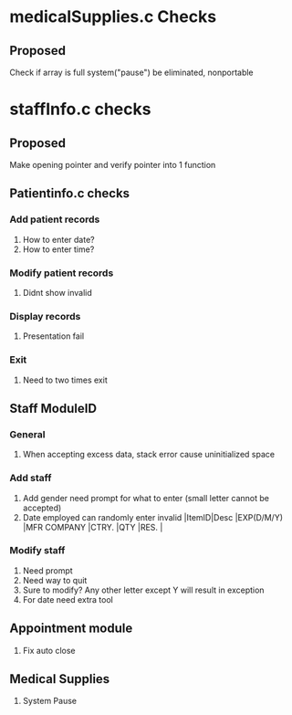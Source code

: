 # medicalSupplies.c Checks

## Proposed

Check if array is full
system("pause") be eliminated, nonportable

# staffInfo.c checks

## Proposed

Make opening pointer and verify pointer into 1 function

## Patientinfo.c checks

### Add patient records
1. How to enter date?
2. How to enter time?

### Modify patient records
1. Didnt show invalid

### Display records
1. Presentation fail

### Exit
1. Need to two times exit

## Staff ModuleID
### General
1. When accepting excess data, stack error cause uninitialized space
### Add staff
1. Add gender need prompt for what to enter (small letter cannot be accepted)
2. Date employed can randomly enter invalid
|ItemID|Desc                        |EXP(D/M/Y) |MFR COMPANY     |CTRY. |QTY  |RES. |
### Modify staff
1. Need prompt
2. Need way to quit
3. Sure to modify? Any other letter except Y will result in exception
4. For date need extra tool

## Appointment module
1. Fix auto close

## Medical Supplies
1. System Pause

